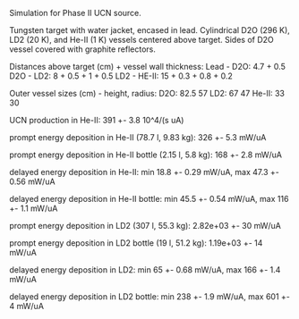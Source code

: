 Simulation for Phase II UCN source.

Tungsten target with water jacket, encased in lead.
Cylindrical D2O (296 K), LD2 (20 K), and He-II (1 K) vessels centered above target.
Sides of D2O vessel covered with graphite reflectors.

Distances above target (cm) + vessel wall thickness:
Lead - D2O: 4.7 + 0.5
D2O - LD2: 8 + 0.5 + 1 + 0.5
LD2 - HE-II: 15 + 0.3 + 0.8 + 0.2

Outer vessel sizes (cm) - height, radius:
D2O: 82.5 57
LD2: 67 47
He-II: 33 30

UCN production in He-II:
391 +- 3.8 10^4/(s uA)

prompt energy deposition in He-II (78.7 l, 9.83 kg):
326 +- 5.3 mW/uA

prompt energy deposition in He-II bottle (2.15 l, 5.8 kg):
168 +- 2.8 mW/uA

delayed energy deposition in He-II:
min 18.8 +- 0.29 mW/uA, max 47.3 +- 0.56 mW/uA

delayed energy deposition in He-II bottle:
min 45.5 +- 0.54 mW/uA, max 116 +- 1.1 mW/uA

prompt energy deposition in LD2 (307 l, 55.3 kg):
2.82e+03 +- 30 mW/uA

prompt energy deposition in LD2 bottle (19 l, 51.2 kg):
1.19e+03 +- 14 mW/uA

delayed energy deposition in LD2:
min 65 +- 0.68 mW/uA, max 166 +- 1.4 mW/uA

delayed energy deposition in LD2 bottle:
min 238 +- 1.9 mW/uA, max 601 +- 4 mW/uA

